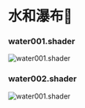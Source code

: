 # 水和瀑布🌊

### water001.shader

![water001.shader](https://github.com/llapuras/ShaderLib/blob/master/Water/water001.gif)

### water002.shader

![water001.shader](https://github.com/llapuras/ShaderLib/blob/master/Water/water003.gif)

